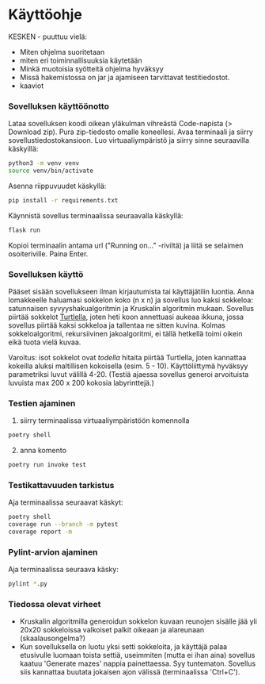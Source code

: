 # Käyttöohje

KESKEN - puuttuu vielä:
- Miten ohjelma suoritetaan
- miten eri toiminnallisuuksia käytetään
- Minkä muotoisia syötteitä ohjelma hyväksyy
- Missä hakemistossa on jar ja ajamiseen tarvittavat testitiedostot.
- kaaviot


### Sovelluksen käyttöönotto

Lataa sovelluksen koodi oikean yläkulman vihreästä Code-napista (> Download zip). Pura zip-tiedosto omalle koneellesi. Avaa terminaali ja siirry sovellustiedostokansioon. Luo virtuaaliympäristö ja siirry sinne seuraavilla käskyillä:

```bash
python3 -m venv venv
source venv/bin/activate
```

Asenna riippuvuudet käskyllä:

```bash
pip install -r requirements.txt
```

Käynnistä sovellus terminaalissa seuraavalla käskyllä:

```bash
flask run
```

Kopioi terminaalin antama url ("Running on..." -riviltä) ja liitä se selaimen osoiteriville. Paina Enter.


### Sovelluksen käyttö

Pääset sisään sovellukseen ilman kirjautumista tai käyttäjätilin luontia. Anna lomakkeelle haluamasi sokkelon koko (n x n) ja sovellus luo kaksi sokkeloa: satunnaisen syvyyshakualgoritmin ja Kruskalin algoritmin mukaan. Sovellus piirtää sokkelot [Turtlella](https://docs.python.org/3/library/turtle.html), joten heti koon annettuasi aukeaa ikkuna, jossa sovellus piirtää kaksi sokkeloa ja tallentaa ne sitten kuvina. Kolmas sokkeloalgoritmi, rekursiivinen jakoalgoritmi, ei tällä hetkellä toimi oikein eikä tuota vielä kuvaa. 

Varoitus: isot sokkelot ovat _todella_ hitaita piirtää Turtlella, joten kannattaa kokeilla aluksi maltillisen kokoisella (esim. 5 - 10). Käyttöliittymä hyväksyy parametriksi luvut välillä 4-20. (Testiä ajaessa sovellus generoi arvoituista luvuista max 200 x 200 kokosia labyrinttejä.)


### Testien ajaminen

1. siirry terminaalissa virtuaaliympäristöön komennolla 
```bash
poetry shell
```
2. anna komento 
```bash
poetry run invoke test
```

### Testikattavuuden tarkistus

Aja terminaalissa seuraavat käskyt:
```bash
poetry shell
coverage run --branch -m pytest
coverage report -m
```

### Pylint-arvion ajaminen

Aja terminaalissa seuraava käsky:
```bash
pylint *.py
```


### Tiedossa olevat virheet

- Kruskalin algoritmilla generoidun sokkelon kuvaan reunojen sisälle jää yli 20x20 sokkeloissa valkoiset palkit oikeaan ja alareunaan (skaalausongelma?)
- Kun sovelluksella on luotu yksi setti sokkeloita, ja käyttäjä palaa etusivulle luomaan toista settiä, useimmiten (mutta ei ihan aina) sovellus kaatuu 'Generate mazes' nappia painettaessa. Syy tuntematon. Sovellus siis kannattaa buutata jokaisen ajon välissä (terminaalissa 'Ctrl+C').
